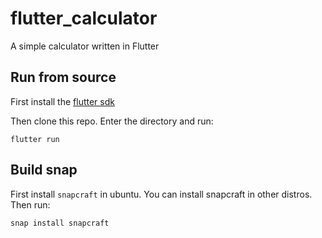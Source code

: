 # flutter_calculator

A simple calculator written in Flutter

## Run from source

First install the [flutter sdk](https://flutter.dev/docs/get-started/codelab)

Then clone this repo. Enter the directory and run:

`flutter run`

## Build snap

First install `snapcraft` in ubuntu. You can install snapcraft in other distros. Then run:

`snap install snapcraft`